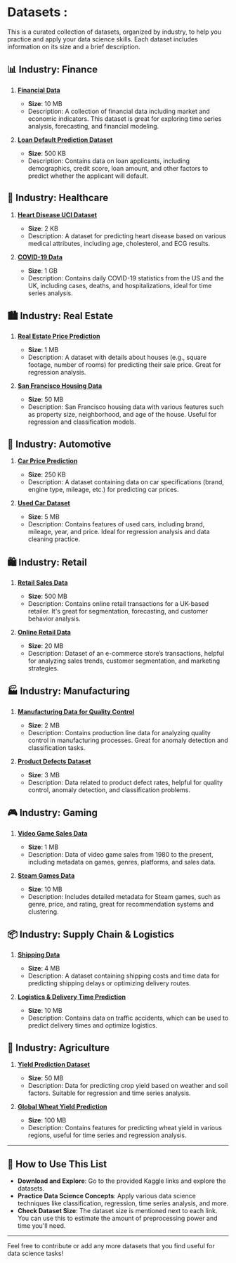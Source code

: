 # Datasets :

This is a curated collection of datasets, organized by industry, to help you practice and apply your data science skills. Each dataset includes information on its size and a brief description.

## 📊 Industry: **Finance**

1. **[Financial Data](https://www.kaggle.com/datasets/borismarjanovic/financial-data)**  
   - **Size**: 10 MB  
   - Description: A collection of financial data including market and economic indicators. This dataset is great for exploring time series analysis, forecasting, and financial modeling.

2. **[Loan Default Prediction Dataset](https://www.kaggle.com/datasets/kaushiksuresh123/loan-default-prediction)**  
   - **Size**: 500 KB  
   - Description: Contains data on loan applicants, including demographics, credit score, loan amount, and other factors to predict whether the applicant will default.

## 🏥 Industry: **Healthcare**

1. **[Heart Disease UCI Dataset](https://www.kaggle.com/datasets/uciml/heart-disease-uci)**  
   - **Size**: 2 KB  
   - Description: A dataset for predicting heart disease based on various medical attributes, including age, cholesterol, and ECG results.

2. **[COVID-19 Data](https://www.kaggle.com/datasets/antgoldbloom/covid-19-uk-and-us)**  
   - **Size**: 1 GB  
   - Description: Contains daily COVID-19 statistics from the US and the UK, including cases, deaths, and hospitalizations, ideal for time series analysis.

## 🏙️ Industry: **Real Estate**

1. **[Real Estate Price Prediction](https://www.kaggle.com/datasets/amitabhajpayee/housing-price-prediction)**  
   - **Size**: 1 MB  
   - Description: A dataset with details about houses (e.g., square footage, number of rooms) for predicting their sale price. Great for regression analysis.

2. **[San Francisco Housing Data](https://www.kaggle.com/datasets/owentemple/sf-housing)**  
   - **Size**: 50 MB  
   - Description: San Francisco housing data with various features such as property size, neighborhood, and age of the house. Useful for regression and classification models.

## 🚗 Industry: **Automotive**

1. **[Car Price Prediction](https://www.kaggle.com/datasets/orgesleka/automobile-dataset)**  
   - **Size**: 250 KB  
   - Description: A dataset containing data on car specifications (brand, engine type, mileage, etc.) for predicting car prices.

2. **[Used Car Dataset](https://www.kaggle.com/datasets/ashishpatel26/used-car-dataset)**  
   - **Size**: 5 MB  
   - Description: Contains features of used cars, including brand, mileage, year, and price. Ideal for regression analysis and data cleaning practice.

## 🛍️ Industry: **Retail**

1. **[Retail Sales Data](https://www.kaggle.com/datasets/mkechinov/ecommerce-data)**  
   - **Size**: 500 MB  
   - Description: Contains online retail transactions for a UK-based retailer. It's great for segmentation, forecasting, and customer behavior analysis.

2. **[Online Retail Data](https://www.kaggle.com/datasets/kyanyoga/sample-sales-data)**  
   - **Size**: 20 MB  
   - Description: Dataset of an e-commerce store’s transactions, helpful for analyzing sales trends, customer segmentation, and marketing strategies.

## 🏭 Industry: **Manufacturing**

1. **[Manufacturing Data for Quality Control](https://www.kaggle.com/datasets/kalpesh12/quality-control-data)**  
   - **Size**: 2 MB  
   - Description: Contains production line data for analyzing quality control in manufacturing processes. Great for anomaly detection and classification tasks.

2. **[Product Defects Dataset](https://www.kaggle.com/datasets/sbhatti/real-or-fake)**  
   - **Size**: 3 MB  
   - Description: Data related to product defect rates, helpful for quality control, anomaly detection, and classification problems.

## 🎮 Industry: **Gaming**

1. **[Video Game Sales Data](https://www.kaggle.com/datasets/gregorut/videogamesales)**  
   - **Size**: 1 MB  
   - Description: Data of video game sales from 1980 to the present, including metadata on games, genres, platforms, and sales data.

2. **[Steam Games Data](https://www.kaggle.com/datasets/nikdavis/steam-games)**  
   - **Size**: 10 MB  
   - Description: Includes detailed metadata for Steam games, such as genre, price, and rating, great for recommendation systems and clustering.

## 📦 Industry: **Supply Chain & Logistics**

1. **[Shipping Data](https://www.kaggle.com/datasets/uciml/shipping)**  
   - **Size**: 4 MB  
   - Description: A dataset containing shipping costs and time data for predicting shipping delays or optimizing delivery routes.

2. **[Logistics & Delivery Time Prediction](https://www.kaggle.com/datasets/sbhatti/traffic-accident-dataset)**  
   - **Size**: 10 MB  
   - Description: Contains data on traffic accidents, which can be used to predict delivery times and optimize logistics.

## 🌱 Industry: **Agriculture**

1. **[Yield Prediction Dataset](https://www.kaggle.com/datasets/sercankizilkaya/crop-yield-prediction)**  
   - **Size**: 50 MB  
   - Description: Data for predicting crop yield based on weather and soil factors. Suitable for regression and time series analysis.

2. **[Global Wheat Yield Prediction](https://www.kaggle.com/datasets/camnugent/predicting-wheat-yield)**  
   - **Size**: 100 MB  
   - Description: Contains features for predicting wheat yield in various regions, useful for time series and regression analysis.

---

## 📌 How to Use This List

- **Download and Explore**: Go to the provided Kaggle links and explore the datasets.
- **Practice Data Science Concepts**: Apply various data science techniques like classification, regression, time series analysis, and more.
- **Check Dataset Size**: The dataset size is mentioned next to each link. You can use this to estimate the amount of preprocessing power and time you'll need.

---

Feel free to contribute or add any more datasets that you find useful for data science tasks!


